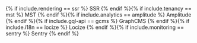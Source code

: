 {% if include.rendering == ssr %} SSR {% endif %}{% if include.tenancy == mst %} MST {% endif %}{% if include.analytics == amplitude %} Amplitude {% endif %}{% if include.gql-api == gcms %} GraphCMS {% endif %}{% if include.i18n == locize %} Locize {% endif %}{% if include.monitoring == sentry %} Sentry {% endif %}
